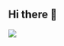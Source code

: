 ## Hi there 👋

<img src="https://skillicons.dev/icons?i=html,css,php,javascript,laravel,angular,vuejs,vuetify,nuxtjs,pinia,figma,lunacy,adobexd,git,wordpress"/>